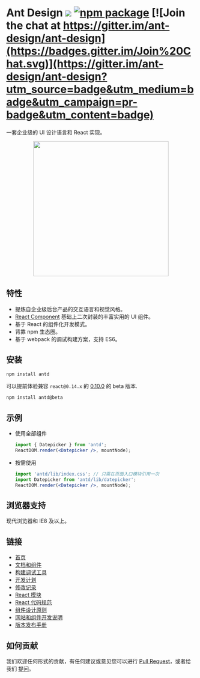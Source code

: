# Ant Design [![](https://img.shields.io/travis/ant-design/ant-design.svg?style=flat-square)](https://travis-ci.org/ant-design/ant-design) [![npm package](https://img.shields.io/npm/v/antd.svg?style=flat-square)](https://www.npmjs.org/package/antd) [![Join the chat at https://gitter.im/ant-design/ant-design](https://badges.gitter.im/Join%20Chat.svg)](https://gitter.im/ant-design/ant-design?utm_source=badge&utm_medium=badge&utm_campaign=pr-badge&utm_content=badge)

一套企业级的 UI 设计语言和 React 实现。

<p align="center">
  <a href="http://ant.design">
    <img width="360" src="https://t.alipayobjects.com/images/rmsweb/T1B9hfXcdvXXXXXXXX.svg">
  </a>
</p>

## 特性

- 提炼自企业级后台产品的交互语言和视觉风格。
- [React Component](http://react-component.github.io/badgeboard/) 基础上二次封装的丰富实用的 UI 组件。
- 基于 React 的组件化开发模式。
- 背靠 npm 生态圈。
- 基于 webpack 的调试构建方案，支持 ES6。


## 安装

```bash
npm install antd
```

可以提前体验兼容 `react@0.14.x` 的 [0.10.0](https://github.com/ant-design/ant-design/issues/276) 的 beta 版本.

```bash
npm install antd@beta
```


## 示例

- 使用全部组件

  ```jsx
  import { Datepicker } from 'antd';
  ReactDOM.render(<Datepicker />, mountNode);
  ```

- 按需使用

  ```jsx
  import 'antd/lib/index.css'; // 只需在页面入口模块引用一次
  import Datepicker from 'antd/lib/datepicker';
  ReactDOM.render(<Datepicker />, mountNode);
  ```

## 浏览器支持

现代浏览器和 IE8 及以上。

## 链接

- [首页](http://ant.design/)
- [文档和组件](http://ant.design/docs/introduce)
- [构建调试工具](https://github.com/ant-design/antd-bin)
- [开发计划](https://github.com/ant-design/ant-design/issues/9)
- [修改记录](CHANGELOG.md)
- [React 模块](http://react-component.github.io/)
- [React 代码规范](https://github.com/react-component/react-component.github.io/blob/master/docs/zh-cn/component-code-style.md)
- [组件设计原则](https://github.com/react-component/react-component.github.io/blob/master/docs/zh-cn/component-design.md)
- [网站和组件开发说明](https://github.com/ant-design/ant-design/wiki/%E7%BD%91%E7%AB%99%E5%92%8C%E7%BB%84%E4%BB%B6%E5%BC%80%E5%8F%91%E8%AF%B4%E6%98%8E)
- [版本发布手册](https://github.com/ant-design/ant-design/wiki/%E7%89%88%E6%9C%AC%E5%8F%91%E5%B8%83%E6%B5%81%E7%A8%8B)

## 如何贡献

我们欢迎任何形式的贡献，有任何建议或意见您可以进行 [Pull Request](https://github.com/ant-design/ant-design/pulls)，或者给我们 [提问](https://github.com/ant-design/ant-design/issues)。

